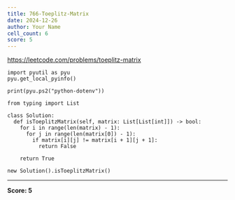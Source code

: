 ```yaml
---
title: 766-Toeplitz-Matrix
date: 2024-12-26
author: Your Name
cell_count: 6
score: 5
---
```


https://leetcode.com/problems/toeplitz-matrix


```
import pyutil as pyu
pyu.get_local_pyinfo()
```


```
print(pyu.ps2("python-dotenv"))
```


```
from typing import List
```


```
class Solution:
  def isToeplitzMatrix(self, matrix: List[List[int]]) -> bool:
    for i in range(len(matrix) - 1):
      for j in range(len(matrix[0]) - 1):
        if matrix[i][j] != matrix[i + 1][j + 1]:
          return False

    return True
```


```
new Solution().isToeplitzMatrix()
```


---
**Score: 5**